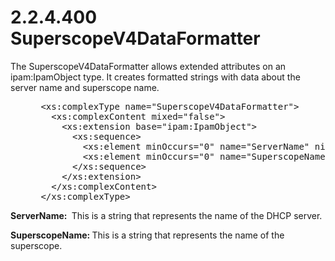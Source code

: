 <html dir="LTR" xmlns:mshelp="http://msdn.microsoft.com/mshelp" xmlns:ddue="http://ddue.schemas.microsoft.com/authoring/2003/5" xmlns:xlink="http://www.w3.org/1999/xlink" xmlns:tool="http://www.microsoft.com/tooltip">
 <body>
 <div id="header">
 <h1 class="heading">2.2.4.400 SuperscopeV4DataFormatter</h1>
 </div>
 <div id="mainSection">
 <div id="mainBody">
 <div id="allHistory" class="saveHistory"></div>
 <div id="sectionSection0" class="section" name="collapseableSection">
 

<p>The SuperscopeV4DataFormatter allows extended attributes on
an ipam:IpamObject type. It creates formatted strings with data about the
server name and superscope name.</p>

<dl>
<dd>
<div><pre> &lt;xs:complexType name=&quot;SuperscopeV4DataFormatter&quot;&gt;
   &lt;xs:complexContent mixed=&quot;false&quot;&gt;
     &lt;xs:extension base=&quot;ipam:IpamObject&quot;&gt;
       &lt;xs:sequence&gt;
         &lt;xs:element minOccurs=&quot;0&quot; name=&quot;ServerName&quot; nillable=&quot;true&quot; type=&quot;xsd:string&quot; /&gt;
         &lt;xs:element minOccurs=&quot;0&quot; name=&quot;SuperscopeName&quot; nillable=&quot;true&quot; type=&quot;xsd:string&quot; /&gt;
       &lt;/xs:sequence&gt;
     &lt;/xs:extension&gt;
   &lt;/xs:complexContent&gt;
 &lt;/xs:complexType&gt;
</pre></div>
</dd></dl>

<p><b>ServerName: </b> This is a string that represents
the name of the DHCP server.</p>

<p><b>SuperscopeName: </b>This is a string that
represents the name of the superscope.</p>


 </div>
 </div>
 </div>
 </body>
</html>